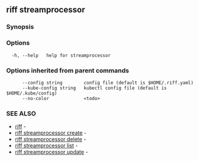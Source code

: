 ## riff streamprocessor

<todo>

### Synopsis

<todo>

### Options

```
  -h, --help   help for streamprocessor
```

### Options inherited from parent commands

```
      --config string        config file (default is $HOME/.riff.yaml)
      --kube-config string   kubectl config file (default is $HOME/.kube/config)
      --no-color             <todo>
```

### SEE ALSO

* [riff](riff.md)	 - <todo>
* [riff streamprocessor create](riff_streamprocessor_create.md)	 - <todo>
* [riff streamprocessor delete](riff_streamprocessor_delete.md)	 - <todo>
* [riff streamprocessor list](riff_streamprocessor_list.md)	 - <todo>
* [riff streamprocessor update](riff_streamprocessor_update.md)	 - <todo>

